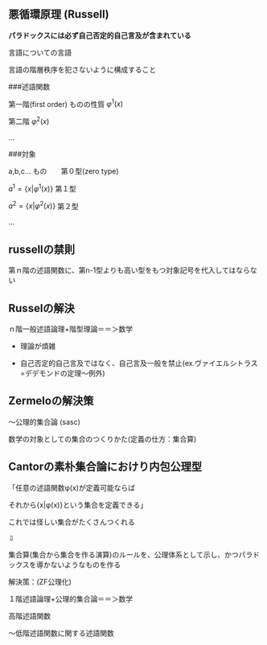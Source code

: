 ## 悪循環原理 (Russell)

**パラドックスには必ず自己否定的自己言及が含まれている**


言語についての言語

言語の階層秩序を犯さないように構成すること


###述語関数

第一階(first order)  ものの性質 $\varphi^1(x)$

第二階  $\varphi^2(x)$

...

###対象

a,b,c...  もの　　第０型(zero type)

$a^1=\{x|\varphi^1(x)\}$  第１型

$a^2=\{x|\varphi^2(x)\}$  第２型

...


## russellの禁則

第ｎ階の述語関数に、第n-1型よりも高い型をもつ対象記号を代入してはならない


## Russelの解決

ｎ階一般述語論理+階型理論＝＝＞数学

* 理論が煩雑

* 自己否定的自己言及ではなく、自己言及一般を禁止(ex.ヴァイエルシトラス=デデモンドの定理〜例外)

## Zermeloの解決策

〜公理的集合論  (sasc)

数学の対象としての集合のつくりかた(定義の仕方：集合算)


## Cantorの素朴集合論におけり内包公理型


「任意の述語関数φ(x)が定義可能ならば

それから{x|φ(x)}という集合を定義できる」

これでは怪しい集合がたくさんつくれる

⇩

集合算(集合から集合を作る演算)のルールを、公理体系として示し、かつパラドックスを導かないようなものを作る

解決策：(ZF公理化)

１階述語論理+公理的集合論＝＝＞数学


高階述語関数

〜低階述語関数に関する述語関数
